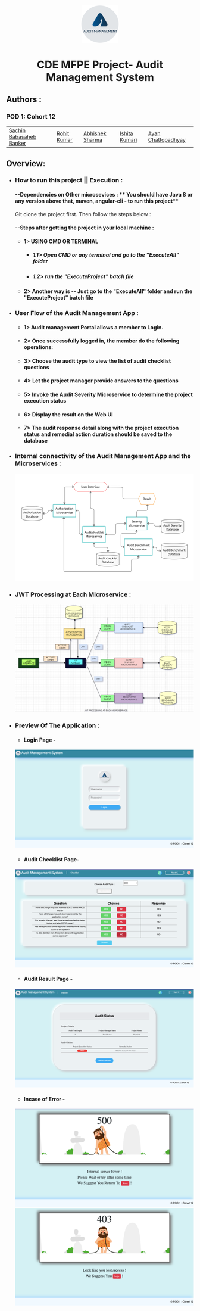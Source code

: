 <div align="center">
<img src="https://github.com/Rohit-83/Audit-Management/blob/main/additionalAssets/logo.png?raw=true" width="100px" height="100px" vertical-align="middle">
<h1>CDE MFPE Project- Audit Management System</h1>
</div>

## Authors :
### POD 1: Cohort 12
<table>
  <tr>
      <td>
        <a href="#">Sachin Babasaheb Banker</a>
        </td>
      <td>
        <a href="#">Rohit Kumar</a>
        </td>
      <td>
        <a href="#">Abhishek Sharma</a>
        </td>
      <td>
        <a href="#">Ishita Kumari</a>
        </td>
      <td>
        <a href="#">Ayan Chattopadhyay</a>
        </td>
    </tr>
</table>

## Overview:

* ### How to run this project || Execution :
  #### --Dependencies on Other microsevices : ** You should have Java 8 or any version above that, maven, angular-cli - to run this project**
  Git clone the project first. Then follow the steps below :<br/>

  #### --Steps after getting the project in your local machine : 
    

  * #### 1> USING CMD OR TERMINAL<br/>
    * ##### 1.1> Open CMD or any terminal and go to the "ExecuteAll" folder<br/>
    * ##### 1.2> run the "ExecuteProject" batch file<br/>

  * #### 2> Another way is -- Just go to the "ExecuteAll" folder and run the "ExecuteProject" batch file<br/>

* ### User Flow of the Audit Management App : 
    * #### 1> Audit management Portal allows a member to Login. 
    * #### 2> Once successfully logged in, the member do the following operations: 
    * #### 3> Choose the audit type to view the list of audit checklist questions
    * #### 4> Let the project manager provide answers to the questions 
    * #### 5> Invoke the Audit Severity Microservice to determine the project execution status
    * #### 6> Display the result on the Web UI 
    * #### 7> The audit response detail along with the project execution status and remedial action duration should be saved to the database
    
* ### Internal connectivity of the Audit Management App and the Microservices : 
    ![Internal Connectivity of the App](additionalAssets/Flow.png)
    
* ### JWT Processing at Each Microservice : 
    ![JWT Processing at Each Microservice](additionalAssets/DetailedFlow.png)

* ### Preview Of The Application : 
    * #### Login Page -
    ![Login Screen](additionalAssets/Login.png)
    * #### Audit Checklist Page-
    ![Checklist Screen](additionalAssets/Checklist.png)
    * #### Audit Result Page -
    ![Audit Result Screen](additionalAssets/Result.png)
    * #### Incase of Error -
    ![Error Screen](additionalAssets/Error.png)
    ![Error Screen](additionalAssets/ErrorPage.png)
    
